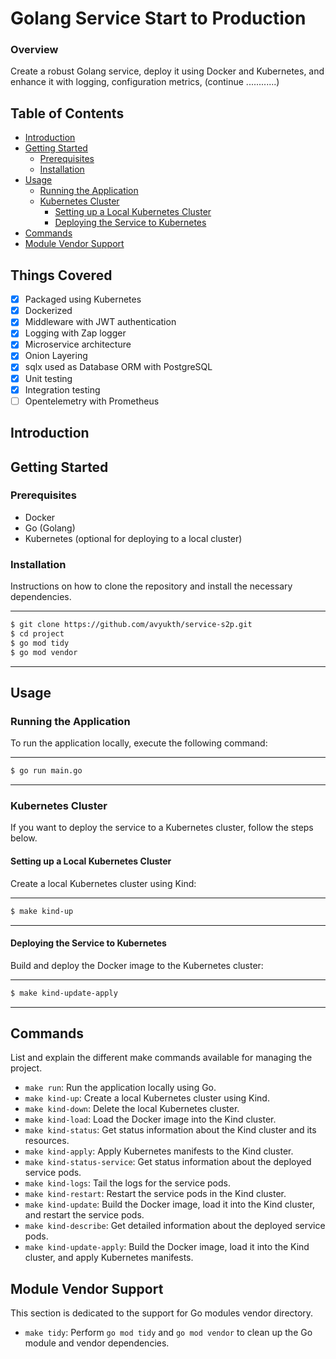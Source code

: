 # Golang Service Start to Production

### Overview

Create a robust Golang service, deploy it using Docker and Kubernetes, and enhance it with logging, configuration metrics, (continue ............)

## Table of Contents

- [Introduction](#introduction)
- [Getting Started](#getting-started)
  - [Prerequisites](#prerequisites)
  - [Installation](#installation)
- [Usage](#usage)
  - [Running the Application](#running-the-application)
  - [Kubernetes Cluster](#kubernetes-cluster)
    - [Setting up a Local Kubernetes Cluster](#setting-up-a-local-kubernetes-cluster)
    - [Deploying the Service to Kubernetes](#deploying-the-service-to-kubernetes)
- [Commands](#commands)
- [Module Vendor Support](#module-vendor-support)

## Things Covered

- [x] Packaged using Kubernetes
- [x] Dockerized
- [x] Middleware with JWT authentication
- [x] Logging with Zap logger
- [x] Microservice architecture
- [x] Onion Layering
- [x] sqlx used as Database ORM with PostgreSQL
- [x] Unit testing
- [x] Integration testing
- [ ] Opentelemetry with Prometheus

## Introduction

<!-- Provide a brief overview of the project, its purpose, and its key features. -->

## Getting Started

<!-- Explain how to set up the project locally and any prerequisites that need to be installed. -->

### Prerequisites

<!--
List any software or tools that must be installed before running the application or deploying to Kubernetes. -->

- Docker
- Go (Golang)
- Kubernetes (optional for deploying to a local cluster)

### Installation

Instructions on how to clone the repository and install the necessary dependencies.

---

```bash
$ git clone https://github.com/avyukth/service-s2p.git
$ cd project
$ go mod tidy
$ go mod vendor
```

---

## Usage

<!-- Provide instructions on how to use the project and how to interact with it. -->

### Running the Application

To run the application locally, execute the following command:

---

```bash
$ go run main.go
```

---

### Kubernetes Cluster

If you want to deploy the service to a Kubernetes cluster, follow the steps below.

#### Setting up a Local Kubernetes Cluster

Create a local Kubernetes cluster using Kind:

---

```bash
$ make kind-up
```

---

#### Deploying the Service to Kubernetes

Build and deploy the Docker image to the Kubernetes cluster:

---

```bash
$ make kind-update-apply
```

---

## Commands

List and explain the different make commands available for managing the project.

- `make run`: Run the application locally using Go.
- `make kind-up`: Create a local Kubernetes cluster using Kind.
- `make kind-down`: Delete the local Kubernetes cluster.
- `make kind-load`: Load the Docker image into the Kind cluster.
- `make kind-status`: Get status information about the Kind cluster and its resources.
- `make kind-apply`: Apply Kubernetes manifests to the Kind cluster.
- `make kind-status-service`: Get status information about the deployed service pods.
- `make kind-logs`: Tail the logs for the service pods.
- `make kind-restart`: Restart the service pods in the Kind cluster.
- `make kind-update`: Build the Docker image, load it into the Kind cluster, and restart the service pods.
- `make kind-describe`: Get detailed information about the deployed service pods.
- `make kind-update-apply`: Build the Docker image, load it into the Kind cluster, and apply Kubernetes manifests.

## Module Vendor Support

This section is dedicated to the support for Go modules vendor directory.

- `make tidy`: Perform `go mod tidy` and `go mod vendor` to clean up the Go module and vendor dependencies.
